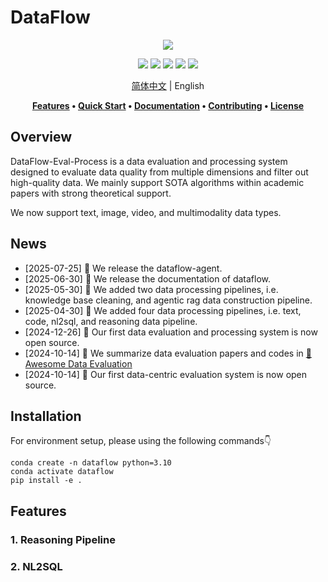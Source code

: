 # DataFlow

<div align="center">
  <img src="./static/images/Face.png">


[![](https://img.shields.io/github/license/Open-DataFlow/DataFlow)](https://github.com/Open-DataFlow/DataFlow/blob/main/LICENSE)
[![](https://img.shields.io/github/stars/Open-DataFlow/DataFlow?style=social)](https://github.com/Open-DataFlow/DataFlow)
[![](https://img.shields.io/github/issues-raw/Open-DataFlow/DataFlow)](https://github.com/Open-DataFlow/DataFlow/issues)
[![](https://img.shields.io/github/last-commit/Open-DataFlow/DataFlow)](https://github.com/Open-DataFlow/DataFlow/commits/main/)
[![](https://img.shields.io/github/contributors/Open-DataFlow/DataFlow)](https://github.com/Open-DataFlow/DataFlow/graphs/contributors)

[简体中文](./README.zh-CN.md) | English


**[Features](#Features) • [Quick Start](#Quick_Start) • [Documentation]() • [Contributing](#贡献) • [License](#许可证)**


</div>

## Overview
DataFlow-Eval-Process is a data evaluation and processing system designed to evaluate data quality from multiple dimensions and filter out high-quality data. We mainly support SOTA algorithms within academic papers with strong theoretical support.

We now support text, image, video, and multimodality data types.

## News
- [2025-07-25] 🎉 We release the dataflow-agent.
- [2025-06-30] 🎉 We release the documentation of dataflow.
- [2025-05-30] 🎉 We added two data processing pipelines, i.e. knowledge base cleaning, and agentic rag data construction pipeline.
- [2025-04-30] 🎉 We added four data processing pipelines, i.e. text, code, nl2sql, and reasoning data pipeline.
- [2024-12-26] 🎉 Our first data evaluation and processing system is now open source.
- [2024-10-14] 🎉 We summarize data evaluation papers and codes in [👋 Awesome Data Evaluation](./Awesome_Data_Evaluation.md)
- [2024-10-14] 🎉 Our first data-centric evaluation system is now open source.

## Installation
For environment setup, please using the following commands👇

```
conda create -n dataflow python=3.10
conda activate dataflow
pip install -e .
```

## Features
### 1. Reasoning Pipeline

### 2. NL2SQL 
